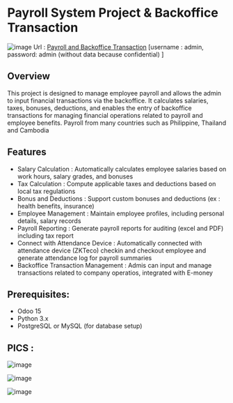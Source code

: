 # Payroll System Project & Backoffice Transaction

![image](https://github.com/user-attachments/assets/9a128cd9-ee88-48f8-b7ac-f5361c8dfe6d)
Url : [Payroll and Backoffice Transaction](https://payroll.aplikasierp.online/web?db=Payroll) [username : admin, password: admin (without data because confidential) ]

## Overview
This project is designed to manage employee payroll and allows the admin to input financial transactions via the backoffice. It calculates salaries, taxes, bonuses, deductions, and enables the entry of backoffice transactions for managing financial operations related to payroll and employee benefits.
Payroll from many countries such as Philippine, Thailand and Cambodia

## Features
- Salary Calculation : Automatically calculates employee salaries based on work hours, salary grades, and bonuses
- Tax Calculation : Compute applicable taxes and deductions based on local tax regulations
- Bonus and Deductions : Support custom bonuses and deductions (ex : health benefits, insurance)
- Employee Management : Maintain employee profiles, including personal details, salary records
- Payroll Reporting : Generate payroll reports for auditing (excel and PDF) including tax report
- Connect with Attendance Device : Automatically connected with attendance device (ZKTeco) checkin and checkout employee and generate attendance log for payroll summaries
- Backoffice Transaction Management : Admis can input and manage transactions related to company operatios, integrated with E-money

## Prerequisites:
- Odoo 15
- Python 3.x
- PostgreSQL or MySQL (for database setup)

## PICS :
![image](https://github.com/user-attachments/assets/de1995be-079f-4c85-ba11-e40370a316fe)

![image](https://github.com/user-attachments/assets/9b94a536-eab5-46e1-bfbb-6306aca0b797)

![image](https://github.com/user-attachments/assets/b6d12bb2-0289-4406-ae1e-b4ac9eef9fe6)



